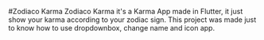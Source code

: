#Zodiaco Karma
Zodiaco Karma it's a Karma App made in Flutter, it just show your karma according to your zodiac sign.
This project was made just to know how to use dropdownbox, change name and icon app.
